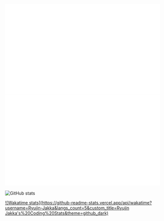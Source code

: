 <!--
**Ryujin-Jakka/Ryujin-Jakka** is a ✨ _special_ ✨ repository because its `README.md` (this file) appears on your GitHub profile.

Here are some ideas to get you started:

- 🔭 I’m currently working on ...
- 🌱 I’m currently learning ...
- 👯 I’m looking to collaborate on ...
- 🤔 I’m looking for help with ...
- 💬 Ask me about ...
- 📫 How to reach me: ...
- 😄 Pronouns: ...
- ⚡ Fun fact: ...
-->
![](https://github.com/Ryujin-Jakka/github-stats/blob/master/generated/overview.svg)  ![](https://github.com/Ryujin-Jakka/github-stats/blob/master/generated/languages.svg)


![GitHub stats](https://github-readme-stats.vercel.app/api?username=Ryujin-Jakka&count_private=true&show_icons=true&hide=issues,contribs&theme=github_dark)

[![Wakatime stats](https://github-readme-stats.vercel.app/api/wakatime?username=Ryujin-Jakka&langs_count=5&custom_title=Ryujin Jakka's%20Coding%20Stats&theme=github_dark)](https://github.com/anuraghazra/github-readme-stats)
